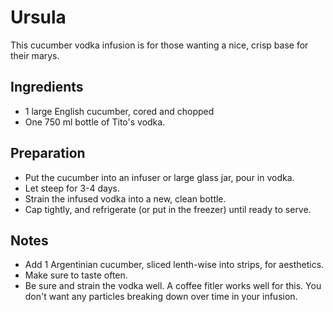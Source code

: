 Ursula
===========

This cucumber vodka infusion is for those wanting a nice, crisp base for their marys.


Ingredients
-----------
* 1 large English cucumber, cored and chopped
* One 750 ml bottle of Tito's vodka.

Preparation
-----------

* Put the cucumber into an infuser or large glass jar, pour in vodka.
* Let steep for 3-4 days.
* Strain the infused vodka into a new, clean bottle.
* Cap tightly, and refrigerate (or put in the freezer) until ready to serve.


Notes
-----------

* Add 1 Argentinian cucumber, sliced lenth-wise into strips, for aesthetics.
* Make sure to taste often.
* Be sure and strain the vodka well. A coffee fitler works well for this. You don't want any particles breaking down over time in your infusion.
